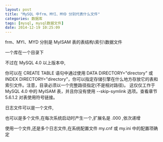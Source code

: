 ```yaml
---
layout: post
title: "MySQL 中frm、MYI、MYD 分别代表什么文件"
categories: 数据库
tags: [mysql, mysql数据文件]
date: 2014-12-19 10:25:09
---
```


frm、MYI、MYD   分别是   MyISAM   表的表结构\索引\数据文件  
   
  一个库在一个目录下  

  不过在   MySQL   4.0   以上版本中,  

  你可以在   CREATE   TABLE   语句中通过使用   DATA   DIRECTORY="directory"   或   INDEX   DIRECTORY="directory"，你可以指定存储引擎在什么地方存放它的表和索引文件。注意，目录必须以一个完整路径指定(不是相对路径)。   这仅仅工作于   MySQL   4.0   中的   MyISAM   表，并且你没有使用   --skip-symlink   选项。查看章节   5.6.1.2   对表使用符号链接。      
    
    
  日志文件可以是一个文件,  
   
  也可以是多个文件,在每次系统启动时产生一个,扩展名是   .000   ,依次递增  
   
  使用一个文件,还是多个日志文件,在系统配置文件   my.cnf   或   my.ini   中的配置项确定
